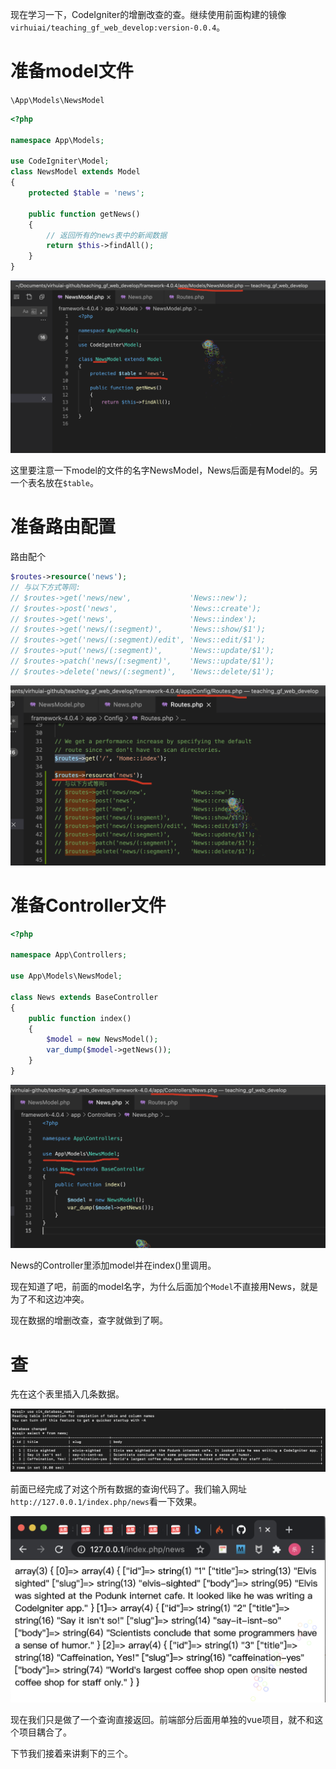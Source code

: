 现在学习一下，CodeIgniter的增删改查的查。继续使用前面构建的镜像`virhuiai/teaching_gf_web_develop:version-0.0.4`。



# 准备model文件



`\App\Models\NewsModel`



```php
<?php

namespace App\Models;

use CodeIgniter\Model;
class NewsModel extends Model
{
    protected $table = 'news';

    public function getNews()
    {
        // 返回所有的news表中的新闻数据
        return $this->findAll();
    }
}
```



![image-20210123233605779](assets/image-20210123233605779.png)



这里要注意一下model的文件的名字NewsModel，News后面是有Model的。另一个表名放在`$table`。



# 准备路由配置



路由配个



```php
$routes->resource('news');
// 与以下方式等同:
// $routes->get('news/new',             'News::new');
// $routes->post('news',                'News::create');
// $routes->get('news',                 'News::index');
// $routes->get('news/(:segment)',      'News::show/$1');
// $routes->get('news/(:segment)/edit', 'News::edit/$1');
// $routes->put('news/(:segment)',      'News::update/$1');
// $routes->patch('news/(:segment)',    'News::update/$1');
// $routes->delete('news/(:segment)',   'News::delete/$1');
```





![image-20210123234059834](assets/image-20210123234059834.png)



# 准备Controller文件



```php
<?php

namespace App\Controllers;

use App\Models\NewsModel;

class News extends BaseController
{
	public function index()
	{
		$model = new NewsModel();
        var_dump($model->getNews());
	}
}
```



![image-20210123233852180](assets/image-20210123233852180.png)



News的Controller里添加model并在index()里调用。



现在知道了吧，前面的model名字，为什么后面加个`Model`不直接用News，就是为了不和这边冲突。



现在数据的增删改查，查字就做到了啊。



# 查

先在这个表里插入几条数据。







![image-20210123234428829](assets/image-20210123234428829.png)



前面已经完成了对这个所有数据的查询代码了。我们输入网址`http://127.0.0.1/index.php/news`看一下效果。



![image-20210123234259944](assets/image-20210123234259944.png)



现在我们只是做了一个查询直接返回。前端部分后面用单独的vue项目，就不和这个项目耦合了。



下节我们接着来讲剩下的三个。



